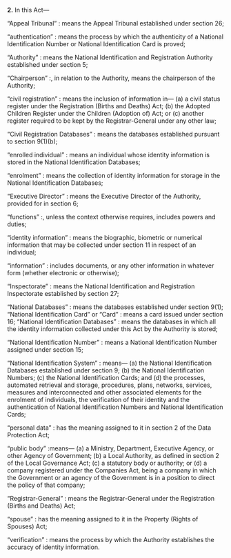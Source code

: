 **2.** In this Act—
 
“Appeal Tribunal”
: means the Appeal Tribunal established under section 26;

“authentication”
: means the process by which the authenticity of a National Identification Number or National Identification Card is proved;

“Authority”
: means the National Identification and Registration Authority established under section 5;

“Chairperson”
:, in relation to the Authority, means the chairperson of the Authority;

“civil registration”
: means the inclusion of information in—
(a) a civil status register under the Registration (Births and Deaths) Act;
(b) the Adopted Children Register under the Children (Adoption of) Act; or
(c) another register required to be kept by the Registrar-General under any other law;

“Civil Registration Databases”
: means the databases established pursuant to section 9(1)(b);

“enrolled individual”
: means an individual whose identity information is stored in the National Identification Databases;

“enrolment”
: means the collection of identity information for storage in the National Identification Databases;

“Executive Director”
: means the Executive Director of the Authority, provided for in section 6;

“functions”
:, unless the context otherwise requires, includes powers and duties;

“identity information”
: means the biographic, biometric or numerical information that may be collected under section 11 in respect of an individual;

“information”
: includes documents, or any other information in whatever form (whether electronic or otherwise);

“Inspectorate”
: means the National Identification and Registration Inspectorate established by section 27;

“National Databases”
: means the databases established under section 9(1);
“National Identification Card” or “Card”
: means a card issued under section 16;
“National Identification Databases”
: means the databases in which all the identity information collected under this Act by the Authority is stored;

“National Identification Number”
: means a National Identification Number assigned under section 15;

“National Identification System”
: means—
(a) the National Identification Databases established
under section 9;
(b) the National Identification Numbers;
(c) the National Identification Cards; and
(d) the processes, automated retrieval and storage, procedures, plans, networks, services, measures and interconnected and other associated elements for the enrolment of individuals, the verification of their identity and the authentication of National Identification Numbers and National Identification Cards;

“personal data”
: has the meaning assigned to it in section 2 of the Data Protection Act;

“public body”
:means—
(a) a Ministry, Department, Executive Agency, or other Agency of Government;
(b) a Local Authority, as defined in section 2 of the
Local Governance Act;
(c) a statutory body or authority; or
(d) a company registered under the Companies Act, being a company in which the Government or an agency of the Government is in a position to direct the policy of that company;

“Registrar-General”
: means the Registrar-General under the Registration (Births and Deaths) Act;

“spouse”
: has the meaning assigned to it in the Property (Rights of Spouses) Act;

“verification”
: means the process by which the Authority establishes the accuracy of identity information.
